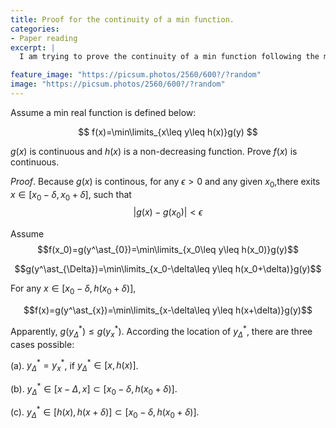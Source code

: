 ```yaml
---
title: Proof for the continuity of a min function.
categories:
- Paper reading
excerpt: |
  I am trying to prove the continuity of a min function following the mathematical defintion.

feature_image: "https://picsum.photos/2560/600?/?random"
image: "https://picsum.photos/2560/600?/?random"
---
```


Assume a min real function is defined below:

$$
f(x)=\min\limits_{x\leq y\leq h(x)}g(y)
$$

$g(x)$ is continuous and $h(x)$ is a non-decreasing function. Prove $f(x)$ is continuous.


$\textit{Proof}.$ Because $g(x)$ is continous, for any $\epsilon>0$ and any given $x_0$,there exits $x\in [x_0-\delta, x_0+\delta]$, such that
$$|g(x)-g(x_0)|<\epsilon$$

Assume
$$f(x_0)=g(y^\ast_{0})=\min\limits_{x_0\leq y\leq h(x_0)}g(y)$$

$$g(y^\ast_{\Delta})=\min\limits_{x_0-\delta\leq y\leq h(x_0+\delta)}g(y)$$

For any $x\in [x_0-\delta, h(x_0+\delta)]$,

$$f(x)=g(y^\ast_{x})=\min\limits_{x-\delta\leq y\leq h(x+\delta)}g(y)$$

Apparently, $g(y^\ast_{\Delta})\leq g(y^\ast_{x})$.
According the location of $y^\ast_\Delta$, there are three cases possible:

(a).  $y^\ast_\Delta= y^\ast_x$, if $y^\ast_\Delta\in [x, h(x)]$.


(b). $y^\ast_\Delta\in [x-\Delta, x]\subset [x_0-\delta, h(x_0+\delta)]$.


(c). $y^\ast_\Delta\in [h(x), h(x+\delta)]\subset [x_0-\delta, h(x_0+\delta)]$.
